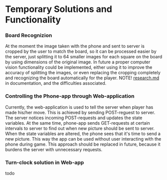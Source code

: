 
# Temporary Solutions and Functionality

### Board Recognizion
At the moment the image taken with the phone and sent to server is cropped by the user to match the board, so it can be processed easier by the server, just splitting it to 64 smaller images for each square on the board by using dimensions of the original image.
In future a proper computer vision functionality could be implemented, either using it to improve the accuracy of splitting the images, or even replacing the cropping completely and recognizing the board automatically for the player. 
NOTE! [research.md](https://github.com/Mobiilishakki/Mobiilishakki/blob/master/Documentation/reseach.md) in documentation, and the difficulties associated. 

### Controlling the Phone-app through Web-application
Currently, the web-application is used to tell the server when player has made his/her move. This is achieved by sending POST-reguest to server. The server notices incoming POST-requests and updates the state variables. At the same time, phone-app sends GET-requests at certain intervals to server to find out when new picture should be sent to server. When the state variables are altered, the phone sees that it's time to send a new picture. This way the app can be used without user interacting with the phone during game.
This approach should be replaced in future, because it burdens the server with unnecessary requests.


### Turn-clock solution in Web-app
todo



